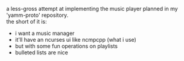 a less-gross attempt at implementing the music player planned in my 'yamm-proto' repository.  
the short of it is:
- i want a music manager
- it'll have an ncurses ui like ncmpcpp (what i use)
- but with some fun operations on playlists
- bulleted lists are nice
